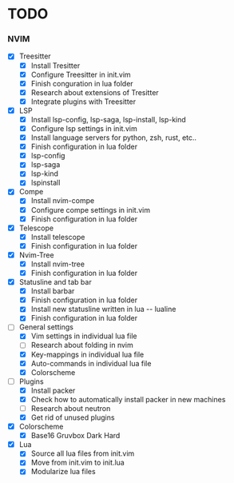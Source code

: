 # TODO

### NVIM
- [X] Treesitter
    - [X] Install Tresitter
    - [X] Configure Treesitter in init.vim
    - [X] Finish conguration in lua folder
    - [X] Research about extensions of Tresitter
    - [X] Integrate plugins with Treesitter

- [X] LSP
    - [X] Install lsp-config, lsp-saga, lsp-install, lsp-kind
    - [X] Configure lsp settings in init.vim
    - [X] Install language servers for python, zsh, rust, etc..
    - [X] Finish configuration in lua folder
	- [X] lsp-config
	- [X] lsp-saga
	- [X] lsp-kind
	- [X] lspinstall

- [X] Compe
    - [X] Install nvim-compe
    - [X] Configure compe settings in init.vim
    - [X] Finish configuration in lua folder

- [X] Telescope
    - [X] Install telescope
    - [X] Finish configuration in lua folder

- [X] Nvim-Tree
    - [X] Install nvim-tree
    - [X] Finish configuration in lua folder

- [X] Statusline and tab bar
    - [X] Install barbar
    - [X] Finish configuration in lua folder
    - [X] Install new statusline written in lua -- lualine
    - [X] Finish configuration in lua folder

- [ ] General settings
    - [X] Vim settings in individual lua file
    - [ ] Research about folding in nvim
    - [X] Key-mappings in individual lua file
    - [X] Auto-commands in individual lua file
    - [X] Colorscheme

- [ ] Plugins
    - [X] Install packer
    - [X] Check how to automatically install packer in new machines
    - [ ] Research about neutron
    - [X] Get rid of unused plugins

- [x] Colorscheme
    - [X] Base16 Gruvbox Dark Hard

- [X] Lua
    - [X] Source all lua files from init.vim
    - [X] Move from init.vim to init.lua
    - [X] Modularize lua files
